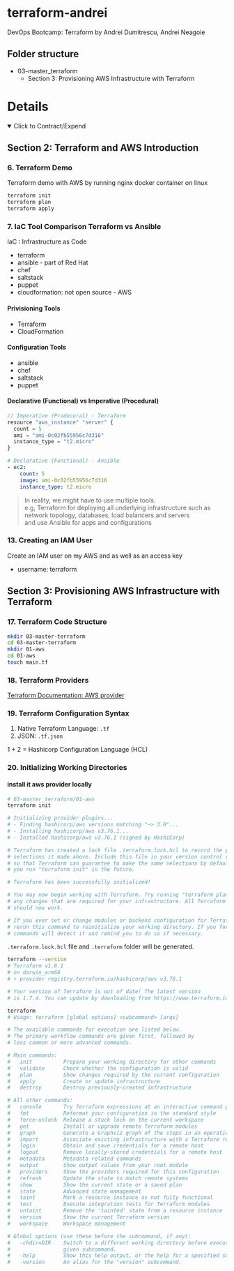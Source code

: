 # terraform-andrei

DevOps Bootcamp: Terraform by Andrei Dumitrescu, Andrei Neagoie

## Folder structure

- 03-master_terraform
  - Section 3: Provisioning AWS Infrastructure with Terraform

# Details

<details open>
  <summary>Click to Contract/Expend</summary>

## Section 2: Terraform and AWS Introduction

### 6. Terraform Demo

Terraform demo with AWS by running nginx docker container on linux

```sh
terraform init
terraform plan
terraform apply
```

### 7. IaC Tool Comparison Terraform vs Ansible

IaC : Infrastructure as Code

- terraform
- ansible - part of Red Hat
- chef
- saltstack
- puppet
- cloudformation: not open source - AWS

#### Privisioning Tools

- Terraform
- CloudFormation

#### Configuration Tools

- ansible
- chef
- saltstack
- puppet

#### Declarative (Functional) vs Imperative (Procedural)

```js
// Imperative (Prodecural) - Terraform
resource "aws_instance" "server" {
  count = 5
  ami = "ami-0c02fb55956c7d316"
  instance_type = "t2.micro"
}
```

```yaml
# Declarative (Functional) - Ansible
- ec2:
    count: 5
    image: ami-0c02fb55956c7d316
    instance_type: t2.micro
```

> In reality, we might have to use multiple tools. \
> e.g, Terraform for deploying all underlying infrastructure such as network topology, databases, load balancers and servers\
> and use Ansible for apps and configurations

### 13. Creating an IAM User

Create an IAM user on my AWS and as well as an access key

- username: terraform

## Section 3: Provisioning AWS Infrastructure with Terraform

### 17. Terraform Code Structure

```sh
mkdir 03-master-terraform
cd 03-master-terraform
mkdir 01-aws
cd 01-aws
touch main.tf
```

### 18. Terraform Providers

[Terraform Documentation: AWS provider](https://registry.terraform.io/providers/hashicorp/aws/latest/docs)

### 19. Terraform Configuration Syntax

1. Native Terraform Language: `.tf`
2. JSON: `.tf.json`

1 + 2 = Hashicorp Configuration Language (HCL)

### 20. Initializing Working Directories

#### install it aws provider locally

```sh
# 03-master_terraform/01-aws
terraform init

# Initializing provider plugins...
# - Finding hashicorp/aws versions matching "~> 3.0"...
# - Installing hashicorp/aws v3.76.1...
# - Installed hashicorp/aws v3.76.1 (signed by HashiCorp)

# Terraform has created a lock file .terraform.lock.hcl to record the provider
# selections it made above. Include this file in your version control repository
# so that Terraform can guarantee to make the same selections by default when
# you run "terraform init" in the future.

# Terraform has been successfully initialized!

# You may now begin working with Terraform. Try running "terraform plan" to see
# any changes that are required for your infrastructure. All Terraform commands
# should now work.

# If you ever set or change modules or backend configuration for Terraform,
# rerun this command to reinitialize your working directory. If you forget, other
# commands will detect it and remind you to do so if necessary.
```

`.terraform.lock.hcl` file and `.terraform` folder will be generated.

```sh
terraform --version
# Terraform v1.6.1
# on darwin_arm64
# + provider registry.terraform.io/hashicorp/aws v3.76.1

# Your version of Terraform is out of date! The latest version
# is 1.7.4. You can update by downloading from https://www.terraform.io/downloads.html
```

```sh
terraform
# Usage: terraform [global options] <subcommand> [args]

# The available commands for execution are listed below.
# The primary workflow commands are given first, followed by
# less common or more advanced commands.

# Main commands:
#   init          Prepare your working directory for other commands
#   validate      Check whether the configuration is valid
#   plan          Show changes required by the current configuration
#   apply         Create or update infrastructure
#   destroy       Destroy previously-created infrastructure

# All other commands:
#   console       Try Terraform expressions at an interactive command prompt
#   fmt           Reformat your configuration in the standard style
#   force-unlock  Release a stuck lock on the current workspace
#   get           Install or upgrade remote Terraform modules
#   graph         Generate a Graphviz graph of the steps in an operation
#   import        Associate existing infrastructure with a Terraform resource
#   login         Obtain and save credentials for a remote host
#   logout        Remove locally-stored credentials for a remote host
#   metadata      Metadata related commands
#   output        Show output values from your root module
#   providers     Show the providers required for this configuration
#   refresh       Update the state to match remote systems
#   show          Show the current state or a saved plan
#   state         Advanced state management
#   taint         Mark a resource instance as not fully functional
#   test          Execute integration tests for Terraform modules
#   untaint       Remove the 'tainted' state from a resource instance
#   version       Show the current Terraform version
#   workspace     Workspace management

# Global options (use these before the subcommand, if any):
#   -chdir=DIR    Switch to a different working directory before executing the
#                 given subcommand.
#   -help         Show this help output, or the help for a specified subcommand.
#   -version      An alias for the "version" subcommand.
```

</details>
